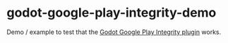 # godot-google-play-integrity-demo

Demo / example to test that the [Godot Google Play Integrity plugin](https://github.com/HelioStrike/godot-google-play-integrity) works.
